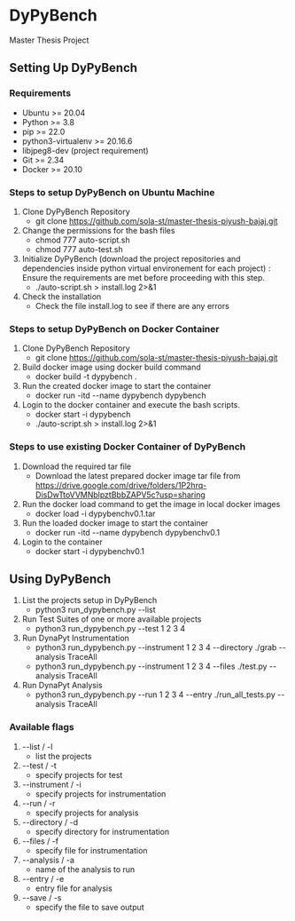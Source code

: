 # DyPyBench
Master Thesis Project

## Setting Up DyPyBench

### Requirements
- Ubuntu >= 20.04
- Python >= 3.8
- pip >= 22.0
- python3-virtualenv >= 20.16.6
- libjpeg8-dev (project requirement)
- Git >= 2.34
- Docker >= 20.10

### Steps to setup DyPyBench on Ubuntu Machine
1. Clone DyPyBench Repository
    - git clone https://github.com/sola-st/master-thesis-piyush-bajaj.git
2. Change the permissions for the bash files
    - chmod 777 auto-script.sh
    - chmod 777 auto-test.sh
3. Initialize DyPyBench (download the project repositories and dependencies inside python virtual environement for each project) : Ensure the requirements are met before proceeding with this step.
    - ./auto-script.sh > install.log 2>&1
4. Check the installation
    - Check the file install.log to see if there are any errors

### Steps to setup DyPyBench on Docker Container
1. Clone DyPyBench Repository
    - git clone https://github.com/sola-st/master-thesis-piyush-bajaj.git
2. Build docker image using docker build command
    - docker build -t dypybench .
3. Run the created docker image to start the container
    - docker run -itd --name dypybench dypybench
4. Login to the docker container and execute the bash scripts.
    - docker start -i dypybench
    - ./auto-script.sh > install.log 2>&1

### Steps to use existing Docker Container of DyPyBench
1. Download the required tar file
    - Download the latest prepared docker image tar file from https://drive.google.com/drive/folders/1P2hrq-DisDwTtoVVMNblpztBbbZAPV5c?usp=sharing
2. Run the docker load command to get the image in local docker images
    - docker load -i dypybenchv0.1.tar
3. Run the loaded docker image to start the container
    - docker run -itd --name dypybench dypybenchv0.1
4. Login to the container
    - docker start -i dypybenchv0.1

## Using DyPyBench
1. List the projects setup in DyPyBench
    - python3 run_dypybench.py --list
2. Run Test Suites of one or more available projects
    - python3 run_dypybench.py --test 1 2 3 4
2. Run DynaPyt Instrumentation
    - python3 run_dypybench.py --instrument 1 2 3 4 --directory ./grab --analysis TraceAll
    - python3 run_dypybench.py --instrument 1 2 3 4 --files ./test.py --analysis TraceAll
3. Run DynaPyt Analysis
    - python3 run_dypybench.py --run 1 2 3 4 --entry ./run_all_tests.py --analysis TraceAll

### Available flags
1. --list / -l 
    - list the projects
2. --test / -t
    - specify projects for test
3. --instrument / -i
    - specify projects for instrumentation
4. --run / -r
    - specify projects for analysis
5. --directory / -d
    - specify directory for instrumentation
6. --files / -f
    - specify file for instrumentation
7. --analysis / -a
    - name of the analysis to run
8. --entry / -e
    - entry file for analysis
9. --save / -s
    - specify the file to save output
